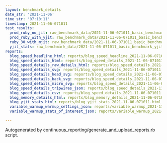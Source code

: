 ```yaml
---
layout: benchmark_details
date_str: '2021-11-06'
time_str: '07:10:11'
timestamp: 2021-11-06-071011
test_results:
  prod_ruby_no_jit: raw_benchmark_data/2021-11-06-071011_basic_benchmark_prod_ruby_no_jit.json
  prod_ruby_with_yjit: raw_benchmark_data/2021-11-06-071011_basic_benchmark_prod_ruby_with_yjit.json
  ruby_30_with_mjit: raw_benchmark_data/2021-11-06-071011_basic_benchmark_ruby_30_with_mjit.json
  yjit_stats: raw_benchmark_data/2021-11-06-071011_basic_benchmark_yjit_stats.json
reports:
  blog_speed_headline_html: reports/blog_speed_headline_2021-11-06-071011.html
  blog_speed_details_html: reports/blog_speed_details_2021-11-06-071011.html
  blog_speed_details_raw_details_html: reports/blog_speed_details_2021-11-06-071011.raw_details.html
  blog_speed_details_svg: reports/blog_speed_details_2021-11-06-071011.svg
  blog_speed_details_head_svg: reports/blog_speed_details_2021-11-06-071011.head.svg
  blog_speed_details_back_svg: reports/blog_speed_details_2021-11-06-071011.back.svg
  blog_speed_details_micro_svg: reports/blog_speed_details_2021-11-06-071011.micro.svg
  blog_speed_details_tripwires_json: reports/blog_speed_details_2021-11-06-071011.tripwires.json
  blog_speed_details_csv: reports/blog_speed_details_2021-11-06-071011.csv
  blog_memory_details_html: reports/blog_memory_details_2021-11-06-071011.html
  blog_yjit_stats_html: reports/blog_yjit_stats_2021-11-06-071011.html
  variable_warmup_warmup_settings_json: reports/variable_warmup_2021-11-06-071011.warmup_settings.json
  variable_warmup_stats_of_interest_json: reports/variable_warmup_2021-11-06-071011.stats_of_interest.json

---
```

Autogenerated by continuous_reporting/generate_and_upload_reports.rb script.

